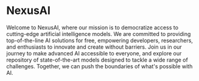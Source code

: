# NexusAI

Welcome to NexusAI, where our mission is to democratize access to cutting-edge artificial intelligence models. We are committed to providing top-of-the-line AI solutions for free, empowering developers, researchers, and enthusiasts to innovate and create without barriers. Join us in our journey to make advanced AI accessible to everyone, and explore our repository of state-of-the-art models designed to tackle a wide range of challenges. Together, we can push the boundaries of what's possible with AI.
